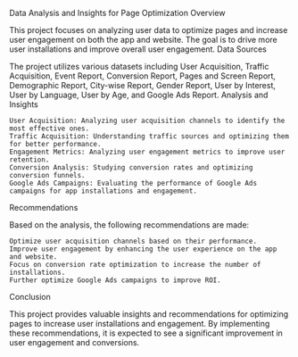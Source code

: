 Data Analysis and Insights for Page Optimization
Overview

This project focuses on analyzing user data to optimize pages and increase user engagement on both the app and website. The goal is to drive more user installations and improve overall user engagement.
Data Sources

The project utilizes various datasets including User Acquisition, Traffic Acquisition, Event Report, Conversion Report, Pages and Screen Report, Demographic Report, City-wise Report, Gender Report, User by Interest, User by Language, User by Age, and Google Ads Report.
Analysis and Insights

    User Acquisition: Analyzing user acquisition channels to identify the most effective ones.
    Traffic Acquisition: Understanding traffic sources and optimizing them for better performance.
    Engagement Metrics: Analyzing user engagement metrics to improve user retention.
    Conversion Analysis: Studying conversion rates and optimizing conversion funnels.
    Google Ads Campaigns: Evaluating the performance of Google Ads campaigns for app installations and engagement.

Recommendations

Based on the analysis, the following recommendations are made:

    Optimize user acquisition channels based on their performance.
    Improve user engagement by enhancing the user experience on the app and website.
    Focus on conversion rate optimization to increase the number of installations.
    Further optimize Google Ads campaigns to improve ROI.

Conclusion

This project provides valuable insights and recommendations for optimizing pages to increase user installations and engagement. By implementing these recommendations, it is expected to see a significant improvement in user engagement and conversions.
